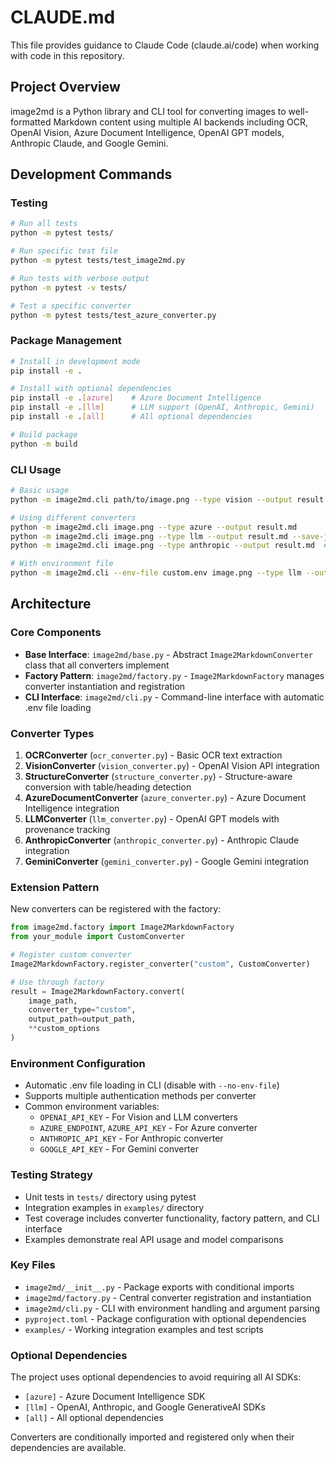 # CLAUDE.md

This file provides guidance to Claude Code (claude.ai/code) when working with code in this repository.

## Project Overview

image2md is a Python library and CLI tool for converting images to well-formatted Markdown content using multiple AI backends including OCR, OpenAI Vision, Azure Document Intelligence, OpenAI GPT models, Anthropic Claude, and Google Gemini.

## Development Commands

### Testing
```bash
# Run all tests
python -m pytest tests/

# Run specific test file
python -m pytest tests/test_image2md.py

# Run tests with verbose output
python -m pytest -v tests/

# Test a specific converter
python -m pytest tests/test_azure_converter.py
```

### Package Management
```bash
# Install in development mode
pip install -e .

# Install with optional dependencies
pip install -e .[azure]    # Azure Document Intelligence
pip install -e .[llm]      # LLM support (OpenAI, Anthropic, Gemini)
pip install -e .[all]      # All optional dependencies

# Build package
python -m build
```

### CLI Usage
```bash
# Basic usage
python -m image2md.cli path/to/image.png --type vision --output result.md

# Using different converters
python -m image2md.cli image.png --type azure --output result.md
python -m image2md.cli image.png --type llm --output result.md --save-json
python -m image2md.cli image.png --type anthropic --output result.md  # requires custom registration

# With environment file
python -m image2md.cli --env-file custom.env image.png --type llm --output result.md
```

## Architecture

### Core Components

- **Base Interface**: `image2md/base.py` - Abstract `Image2MarkdownConverter` class that all converters implement
- **Factory Pattern**: `image2md/factory.py` - `Image2MarkdownFactory` manages converter instantiation and registration
- **CLI Interface**: `image2md/cli.py` - Command-line interface with automatic .env file loading

### Converter Types

1. **OCRConverter** (`ocr_converter.py`) - Basic OCR text extraction
2. **VisionConverter** (`vision_converter.py`) - OpenAI Vision API integration  
3. **StructureConverter** (`structure_converter.py`) - Structure-aware conversion with table/heading detection
4. **AzureDocumentConverter** (`azure_converter.py`) - Azure Document Intelligence integration
5. **LLMConverter** (`llm_converter.py`) - OpenAI GPT models with provenance tracking
6. **AnthropicConverter** (`anthropic_converter.py`) - Anthropic Claude integration
7. **GeminiConverter** (`gemini_converter.py`) - Google Gemini integration

### Extension Pattern

New converters can be registered with the factory:
```python
from image2md.factory import Image2MarkdownFactory
from your_module import CustomConverter

# Register custom converter
Image2MarkdownFactory.register_converter("custom", CustomConverter)

# Use through factory
result = Image2MarkdownFactory.convert(
    image_path, 
    converter_type="custom", 
    output_path=output_path,
    **custom_options
)
```

### Environment Configuration

- Automatic .env file loading in CLI (disable with `--no-env-file`)
- Supports multiple authentication methods per converter
- Common environment variables:
  - `OPENAI_API_KEY` - For Vision and LLM converters
  - `AZURE_ENDPOINT`, `AZURE_API_KEY` - For Azure converter
  - `ANTHROPIC_API_KEY` - For Anthropic converter  
  - `GOOGLE_API_KEY` - For Gemini converter

### Testing Strategy

- Unit tests in `tests/` directory using pytest
- Integration examples in `examples/` directory
- Test coverage includes converter functionality, factory pattern, and CLI interface
- Examples demonstrate real API usage and model comparisons

### Key Files

- `image2md/__init__.py` - Package exports with conditional imports
- `image2md/factory.py` - Central converter registration and instantiation
- `image2md/cli.py` - CLI with environment handling and argument parsing
- `pyproject.toml` - Package configuration with optional dependencies
- `examples/` - Working integration examples and test scripts

### Optional Dependencies

The project uses optional dependencies to avoid requiring all AI SDKs:
- `[azure]` - Azure Document Intelligence SDK
- `[llm]` - OpenAI, Anthropic, and Google GenerativeAI SDKs  
- `[all]` - All optional dependencies

Converters are conditionally imported and registered only when their dependencies are available.
